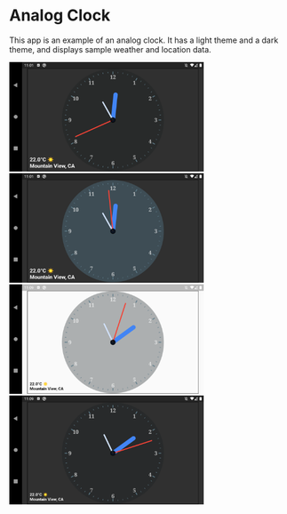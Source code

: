 # Analog Clock

This app is an example of an analog clock.
It has a light theme and a dark theme, and displays sample weather and location data.

<img src='analog.png' width='350'>

<img src='analog01.png' width='350'>

<img src='dark_mode.png' width='350'>

<img src='light_mode.png' width='350'>
